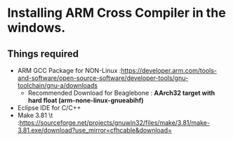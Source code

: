 # Installing ARM Cross Compiler in the windows.
## Things required
- ARM GCC Package for NON-Linux   :https://developer.arm.com/tools-and-software/open-source-software/developer-tools/gnu-toolchain/gnu-a/downloads
  - Recommended Download for Beaglebone : **AArch32 target with hard float (arm-none-linux-gnueabihf)**
- Eclipse IDE for C/C++
- Make 3.81 \t :https://sourceforge.net/projects/gnuwin32/files/make/3.81/make-3.81.exe/download?use_mirror=cfhcable&download=
